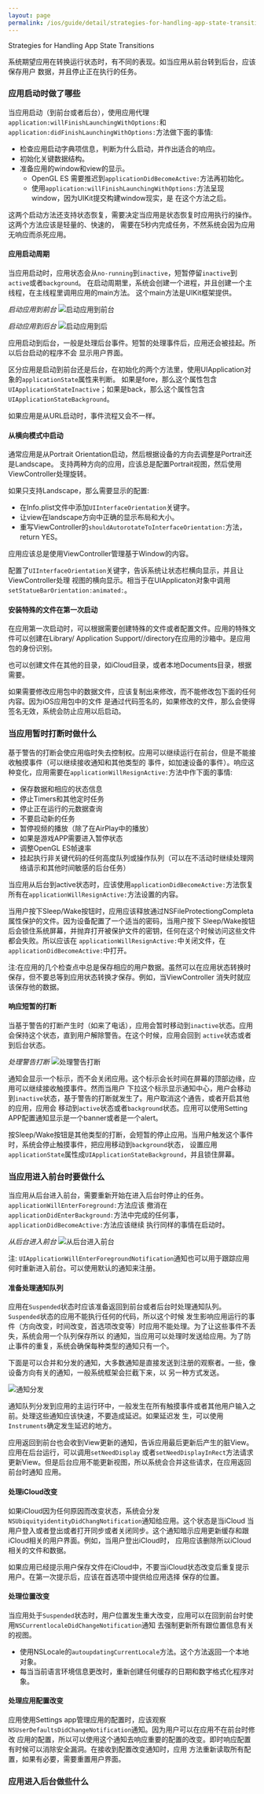 ```yaml
---
layout: page
permalink: /ios/guide/detail/strategies-for-handling-app-state-transitions
---
```


Strategies for Handling App State Transitions

系统期望应用在转换运行状态时，有不同的表现。如当应用从前台转到后台，应该保存用户
数据，并且停止正在执行的任务。

### 应用启动时做了哪些
当应用启动（到前台或者后台），使用应用代理`application:willFinishLaunchingWithOptions:`和
`application:didFinishLaunchingWithOptions:`方法做下面的事情:

* 检查应用启动字典项信息，判断为什么启动，并作出适合的响应。
* 初始化关键数据结构。
* 准备应用的window和view的显示。
	+ OpenGL ES 需要推迟到`applicationDidBecomeActive:`方法再初始化。
	+ 使用`application:willFinishLaunchingWithOptions:`方法呈现window，因为UIKit提交构建window现实，是
		在这个方法之后。

这两个启动方法还支持状态恢复，需要决定当应用是状态恢复时应用执行的操作。这两个方法应该是轻量的、快速的，
需要在5秒内完成任务，不然系统会因为应用无响应而杀死应用。

#### 应用启动周期
当应用启动时，应用状态会从`no-running`到`inactive`，短暂停留`inactive`到`active`或者`background`。
在启动周期里，系统会创建一个进程，并且创建一个主线程，在主线程里调用应用的main方法。
这个main方法是UIKit框架提供。

*启动应用到前台*
![启动应用到前台](/assets/ios/ios-guide-app-launch-foreground.png)

*启动应用到后台*
![启动应用到后](/assets/ios/ios-guide-app-launch-background.png)

应用启动到后台，一般是处理后台事件。短暂的处理事件后，应用还会被挂起。所以后台启动的程序不会
显示用户界面。

区分应用是启动到前台还是后台，在初始化的两个方法里，使用UIApplication对象的`applicationState`属性来判断。
如果是fore，那么这个属性包含`UIApplicationStateInactive`；如果是back，那么这个属性包含`UIApplicationStateBackground`。

如果应用是从URL启动时，事件流程又会不一样。


#### 从横向模式中启动
通常应用是从Portrait Orientation启动，然后根据设备的方向去调整是Portrait还是Landscape。
支持两种方向的应用，应该总是配置Portrait视图，然后使用ViewController处理旋转。

如果只支持Landscape，那么需要显示的配置:

* 在Info.plist文件中添加`UIInterfaceOrientation`关键字。
* 让view在landscape方向中正确的显示布局和大小。
* 重写ViewController的`shouldAutorotateToInterfaceOrientation:`方法，return YES。

应用应该总是使用ViewController管理基于Window的内容。

配置了`UIInterfaceOrientation`关键字，告诉系统让状态栏横向显示，并且让ViewController处理
视图的横向显示。相当于在UIApplicaton对象中调用`setStatueBarOrientation:animated:`。

#### 安装特殊的文件在第一次启动
在应用第一次启动时，可以根据需要创建特殊的文件或者配置文件。应用的特殊文件可以创建在Library/
Application Support/<BundleID>/directory在应用的沙箱中。<bundleID>是应用包的身份识别。

也可以创建文件在其他的目录，如iCloud目录，或者本地Documents目录，根据需要。

如果需要修改应用包中的数据文件，应该复制出来修改，而不能修改包下面的任何内容。因为iOS应用包中的文件
是通过代码签名的，如果修改的文件，那么会使得签名无效，系统会防止应用以后启动。

### 当应用暂时打断时做什么
基于警告的打断会使应用临时失去控制权。应用可以继续运行在前台，但是不能接收触摸事件（可以继续接收通知和其他类型的
事件，如加速设备的事件）。响应这种变化，应用需要在`applicationWillResignActive:`方法中作下面的事情:

* 保存数据和相应的状态信息
* 停止Timers和其他定时任务
* 停止正在运行的元数据查询
* 不要启动新的任务
* 暂停视频的播放（除了在AirPlay中的播放）
* 如果是游戏APP需要进入暂停状态
* 调整OpenGL ES帧速率
* 挂起执行非关键代码的任何高度队列或操作队列（可以在不活动时继续处理网络请示和其他时间敏感的后台任务）

当应用从后台到active状态时，应该使用`applicationDidBecomeActive:`方法恢复所有在`applicationWillResignActive:`方法设置的内容。

当用户按下Sleep/Wake按钮时，应用应该释放通过NSFileProtectiongCompleta属性保护的文件。因为设备配置了一个适当的密码，当用户按下
Sleep/Wake按钮后会锁住系统屏幕，并抛弃打开被保护文件的密钥，任何在这个时候访问这些文件都会失败。所以应该在
`applicationWillResignActive:`中关闭文件，在`applicationDidBecomeActive:`中打开。

注:在应用的几个检查点中总是保存相应的用户数据。虽然可以在应用状态转换时保存，但不要总等到应用状态转换才保存。例如，当ViewController
消失时就应该保存他的数据。

#### 响应短暂的打断
当基于警告的打断产生时（如来了电话），应用会暂时移动到`inactive`状态。应用会保持这个状态，直到用户解除警告。在这个时候，应用会回到
`active`状态或者到后台状态。

*处理警告打断*
![处理警告打断](/assets/ios/ios-guide-app-interruptions.png)

通知会显示一个标示，而不会关闭应用。这个标示会长时间在屏幕的顶部边缘，应用可以继续接收触摸事件。然而当用户
下拉这个标示显示通知中心，用户会移动到`inactive`状态，基于警告的打断就发生了。用户取消这个通告，或者开启其他的应用，应用会
移动到`active`状态或者`background`状态。应用可以使用Setting APP配置通知显示是一个banner或者是一个alert。

按Sleep/Wake按钮是其他类型的打断，会短暂的停止应用。当用户触发这个事件时，系统会停止触摸事件，把应用移动到`background`状态，
设置应用`applicationState`属性成`UIApplicationStateBackground`，并且锁住屏幕。


### 当应用进入前台时要做什么
当应用从后台进入前台，需要重新开始在进入后台时停止的任务。`applicationWillEnterForeground:`方法应该
撤消在`applicationDidEnterBackground:`方法中完成的任何事，`applicationDidBecomeActive:`方法应该继续
执行同样的事情在启动时。

*从后台进入前台*
![从后台进入前台](/assets/ios/ios-guide-app-back-to-fort.png)

注: `UIApplicationWillEnterForegroundNotification`通知也可以用于跟踪应用何时重新进入前台。可以使用默认的通知来注册。

#### 准备处理通知队列
应用在`Suspended`状态时应该准备返回到前台或者后台时处理通知队列。`Suspended`状态的应用不能执行任何的代码，所以这个时候
发生影响应用运行的事件（方向改变，时间改变，首选项改变等）时应用不能处理。为了让这些事件不丢失，系统会用一个队列保存所以
的通知，当应用可以处理时发送给应用。为了防止事件的重复，系统会确保每种类型的通知只有一个。

下面是可以合并和分发的通知，大多数通知是直接发送到注册的观察者。一些，像设备方向有关的通知，一般系统框架会拦截下来，以
另一种方式发送。

![通知分发](/assets/ios/ios-guide-app-notification-delivered.png)

通知队列分发到应用的主运行环中，一般发生在所有触摸事件或者其他用户输入之前。处理这些通知应该快速，不要造成延迟。如果延迟发
生，可以使用`Instruments`确定发生延迟的地方。

应用返回到前台也会收到View更新的通知，告诉应用最后更新后产生的脏View。应用在后台运行，可以调用`setNeedDisplay`
或者`setNeedDisplayInRect`方法请求更新View。但是后台应用不能更新视图，所以系统会合并这些请求，在应用返回前台时通知
应用。

#### 处理iCloud改变
如果iCloud因为任何原因而改变状态，系统会分发`NSUbiquityidentityDidChangNotification`通知给应用。这个状态是当iCloud
当用户登入或者登出或者打开同步或者关闭同步。这个通知暗示应用更新缓存和跟iCloud相关的用户界面。例如，当用户登出iCloud时，
应用应该删除所以iCloud相关的文件和数据。

如果应用已经提示用户保存文件在iCloud中，不要当iCloud状态改变后重复提示用户。在第一次提示后，应该在首选项中提供给应用选择
保存的位置。

#### 处理位置改变
当应用处于`Suspended`状态时，用户位置发生重大改变，应用可以在回到前台时使用`NSCurrentlocaleDidChangeNotification`通知
去强制更新所有跟位置信息有关的视图。

* 使用NSLocale的`autoupdatingCurrentLocale`方法。这个方法返回一个本地对象。
* 每当当前语言环境信息更改时，重新创建任何缓存的日期和数字格式化程序对象。

#### 处理应用配置改变
应用使用Settings app管理应用的配置时，应该观察`NSUserDefaultsDidChangeNotification`通知。因为用户可以在应用不在前台时修改
应用的配置，所以可以使用这个通知去响应重要的配置的改变。即时响应配置有时候可以消除安全漏洞。在接收到配置改变通知时，应用
方法重新读取所有配置，如果有必要，需要重置用户界面。

### 应用进入后台做些什么

